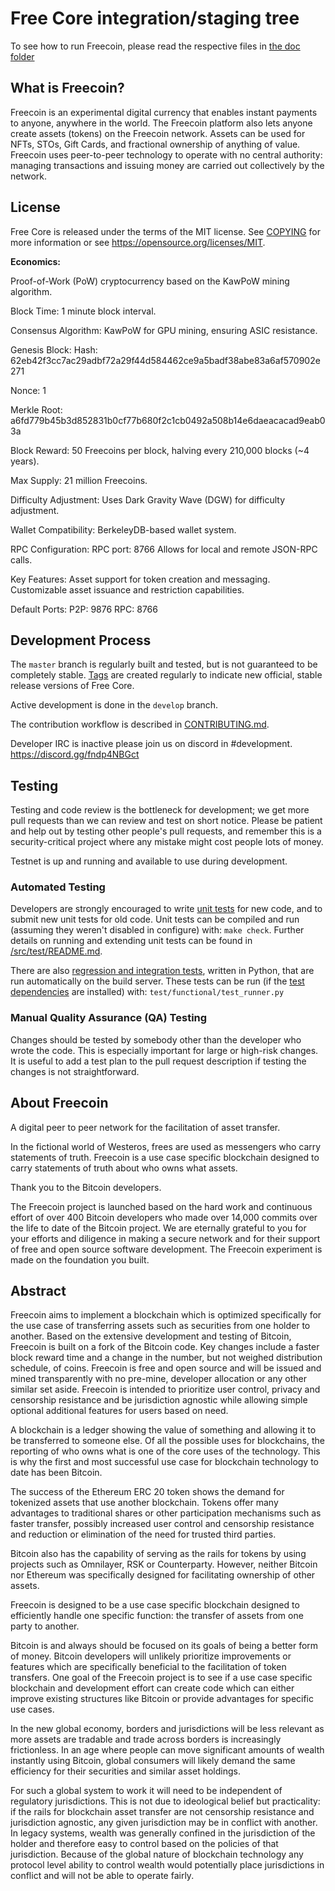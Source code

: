 Free Core integration/staging tree
=====================================

To see how to run Freecoin, please read the respective files in [the doc folder](doc)


What is Freecoin?
----------------

Freecoin is an experimental digital currency that enables instant payments to
anyone, anywhere in the world. The Freecoin platform also lets anyone create assets (tokens) on the Freecoin network. 
Assets can be used for NFTs, STOs, Gift Cards, and fractional ownership of anything of value.
Freecoin uses peer-to-peer technology to operate
with no central authority: managing transactions and issuing money are carried
out collectively by the network. 



License
-------

Free Core is released under the terms of the MIT license. See [COPYING](COPYING) for more
information or see https://opensource.org/licenses/MIT.


**Economics:**

Proof-of-Work (PoW) cryptocurrency based on the KawPoW mining algorithm.

Block Time: 1 minute block interval.

Consensus Algorithm: KawPoW for GPU mining, ensuring ASIC resistance.

Genesis Block:
Hash: 62eb42f3cc7ac29adbf72a29f44d584462ce9a5badf38abe83a6af570902e271

Nonce: 1

Merkle Root: a6fd779b45b3d852831b0cf77b680f2c1cb0492a508b14e6daeacacad9eab03a

Block Reward: 50 Freecoins per block, halving every 210,000 blocks (~4 years).

Max Supply: 21 million Freecoins.

Difficulty Adjustment: Uses Dark Gravity Wave (DGW) for difficulty adjustment.

Wallet Compatibility: BerkeleyDB-based wallet system.

RPC Configuration:
RPC port: 8766
Allows for local and remote JSON-RPC calls.

Key Features:
Asset support for token creation and messaging.
Customizable asset issuance and restriction capabilities.

Default Ports:
P2P: 9876
RPC: 8766

Development Process
-------------------

The `master` branch is regularly built and tested, but is not guaranteed to be
completely stable. [Tags](https://github.com/FreeProject/Freecoin/tags) are created
regularly to indicate new official, stable release versions of Free Core.

Active development is done in the `develop` branch. 

The contribution workflow is described in [CONTRIBUTING.md](CONTRIBUTING.md).

Developer IRC is inactive please join us on discord in #development. https://discord.gg/fndp4NBGct

Testing
-------

Testing and code review is the bottleneck for development; we get more pull
requests than we can review and test on short notice. Please be patient and help out by testing
other people's pull requests, and remember this is a security-critical project where any mistake might cost people
lots of money.

Testnet is up and running and available to use during development.

### Automated Testing

Developers are strongly encouraged to write [unit tests](src/test/README.md) for new code, and to
submit new unit tests for old code. Unit tests can be compiled and run
(assuming they weren't disabled in configure) with: `make check`. Further details on running
and extending unit tests can be found in [/src/test/README.md](/src/test/README.md).

There are also [regression and integration tests](/test), written
in Python, that are run automatically on the build server.
These tests can be run (if the [test dependencies](/test) are installed) with: `test/functional/test_runner.py`


### Manual Quality Assurance (QA) Testing

Changes should be tested by somebody other than the developer who wrote the
code. This is especially important for large or high-risk changes. It is useful
to add a test plan to the pull request description if testing the changes is
not straightforward.


About Freecoin
----------------
A digital peer to peer network for the facilitation of asset transfer.



In the fictional world of Westeros, frees are used as messengers who carry statements of truth. Freecoin is a use case specific blockchain designed to carry statements of truth about who owns what assets. 



Thank you to the Bitcoin developers. 

The Freecoin project is launched based on the hard work and continuous effort of over 400 Bitcoin developers who made over 14,000 commits over the life to date of the Bitcoin project. We are eternally grateful to you for your efforts and diligence in making a secure network and for their support of free and open source software development.  The Freecoin experiment is made on the foundation you built.


Abstract
----------------
Freecoin aims to implement a blockchain which is optimized specifically for the use case of transferring assets such as securities from one holder to another. Based on the extensive development and testing of Bitcoin, Freecoin is built on a fork of the Bitcoin code. Key changes include a faster block reward time and a change in the number, but not weighed distribution schedule, of coins. Freecoin is free and open source and will be issued and mined transparently with no pre-mine, developer allocation or any other similar set aside. Freecoin is intended to prioritize user control, privacy and censorship resistance and be jurisdiction agnostic while allowing simple optional additional features for users based on need.



A blockchain is a ledger showing the value of something and allowing it to be transferred to someone else. Of all the possible uses for blockchains, the reporting of who owns what is one of the core uses of the technology.  This is why the first and most successful use case for blockchain technology to date has been Bitcoin.

The success of the Ethereum ERC 20 token shows the demand for tokenized assets that use another blockchain.  Tokens offer many advantages to traditional shares or other participation mechanisms such as faster transfer, possibly increased user control and censorship resistance and reduction or elimination of the need for trusted third parties.

Bitcoin also has the capability of serving as the rails for tokens by using projects such as Omnilayer, RSK or Counterparty. However, neither Bitcoin nor Ethereum was specifically designed for facilitating ownership of other assets. 

Freecoin is designed to be a use case specific blockchain designed to efficiently handle one specific function: the transfer of assets from one party to another.

Bitcoin is and always should be focused on its goals of being a better form of money. Bitcoin developers will unlikely prioritize improvements or features which are specifically beneficial to the facilitation of token transfers.  One goal of the Freecoin project is to see if a use case specific blockchain and development effort can create code which can either improve existing structures like Bitcoin or provide advantages for specific use cases.

In the new global economy, borders and jurisdictions will be less relevant as more assets are tradable and trade across borders is increasingly frictionless. In an age where people can move significant amounts of wealth instantly using Bitcoin, global consumers will likely demand the same efficiency for their securities and similar asset holdings.

For such a global system to work it will need to be independent of regulatory jurisdictions.  This is not due to ideological belief but practicality: if the rails for blockchain asset transfer are not censorship resistance and jurisdiction agnostic, any given jurisdiction may be in conflict with another.  In legacy systems, wealth was generally confined in the jurisdiction of the holder and therefore easy to control based on the policies of that jurisdiction. Because of the global nature of blockchain technology any protocol level ability to control wealth would potentially place jurisdictions in conflict and will not be able to operate fairly.  


